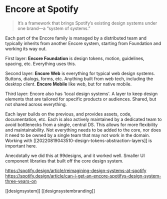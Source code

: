 # Encore at Spotify

> It’s a framework that brings Spotify’s existing design systems under one brand—a “system of systems.”

Each part of the Encore family is managed by a distributed team and typically inherits from another Encore system, starting from Foundation and working its way out.

First layer:
**Encore Foundation** is design tokens, motion, guidelines, spacing, etc. Everything uses this.

Second layer:
**Encore Web** is everything for typical web design systems. Buttons, dialogs, forms, etc. Anything built from web tech, including the desktop client.
**Encore Mobile** like web, but for native mobile.

Third layer:
Encore also has 'local design systems'. A layer to keep design elements that are tailored for specific products or audiences. Shared, but not shared across everything.

Each layer builds on the previous, and provides assets, code, documentation, etc. Each is also actively maintained by a dedicated team to avoid bottlenecks from a single, central DS. This allows for more flexibility and maintainability. Not everything needs to be added to the core, nor does it need to be owned by a single team that may not work in the domain. Working with [[20220819043510-design-tokens-abstraction-layers]] is important here.

Anecdotally we did this at 99designs, and it worked well. Smaller UI component libraries that built off the core design system.

https://spotify.design/article/reimagining-design-systems-at-spotify
https://spotify.design/article/can-i-get-an-encore-spotifys-design-system-three-years-on

[[designsystem]]
[[designsystembranding]]